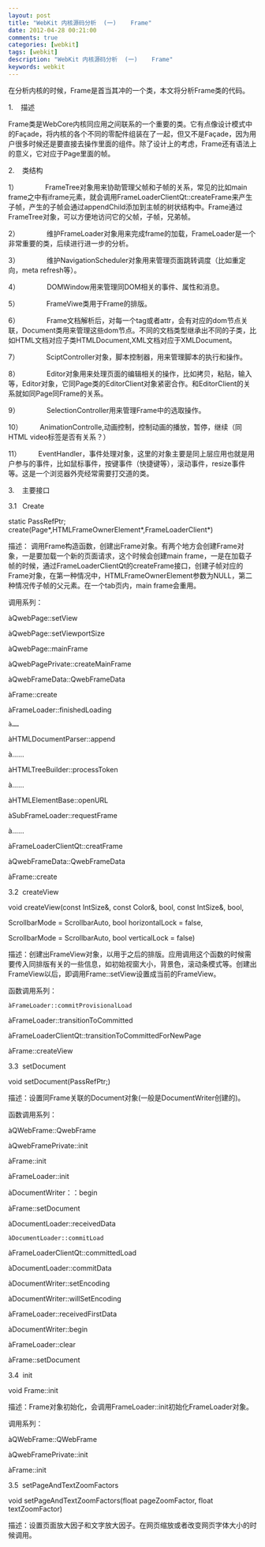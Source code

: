 ```yaml
---
layout: post
title: "WebKit 内核源码分析  (一)    Frame"
date: 2012-04-28 00:21:00 
comments: true
categories: [webkit]
tags: [webkit]
description: "WebKit 内核源码分析  (一)    Frame"
keywords: webkit
---
```



 
  在分析内核的时候，Frame是首当其冲的一个类，本文将分析Frame类的代码。
 
 
  1.    描述
 
 
  Frame类是WebCore内核同应用之间联系的一个重要的类。它有点像设计模式中的Façade，将内核的各个不同的零配件组装在了一起，但又不是Façade，因为用户很多时候还是要直接去操作里面的组件。除了设计上的考虑，Frame还有语法上的意义，它对应于Page里面的帧。
 
 
  2.    类结构
 
 
  
 
 
 
 
 
 
  1）              FrameTree对象用来协助管理父帧和子帧的关系，常见的比如main frame之中有iframe元素，就会调用FrameLoaderClientQt::createFrame来产生子帧，产生的子帧会通过appendChild添加到主帧的树状结构中。Frame通过FrameTree对象，可以方便地访问它的父帧，子帧，兄弟帧。
 
 
  2）              维护FrameLoader对象用来完成frame的加载，FrameLoader是一个非常重要的类，后续进行进一步的分析。
 
 
  3）              维护NavigationScheduler对象用来管理页面跳转调度（比如重定向，meta refresh等）。
 
 
  4）              DOMWindow用来管理同DOM相关的事件、属性和消息。
 
 
  5）              FrameViwe类用于Frame的排版。
 
 
  6）              Frame文档解析后，对每一个tag或者attr，会有对应的dom节点关联，Document类用来管理这些dom节点。不同的文档类型继承出不同的子类，比如HTML文档对应子类HTMLDocument,XML文档对应于XMLDocument。
 
 
  7）              SciptController对象，脚本控制器，用来管理脚本的执行和操作。
 
 
  8）              Editor对象用来处理页面的编辑相关的操作，比如拷贝，粘贴，输入等，Editor对象，它同Page类的EditorClient对象紧密合作。和EditorClient的关系就如同Page同Frame的关系。
 
 
  9）              SelectionController用来管理Frame中的选取操作。
 
 
  10）         AnimationControlle,动画控制，控制动画的播放，暂停，继续（同HTML video标签是否有关系？）
 
 
  11）         EventHandler，事件处理对象，这里的对象主要是同上层应用也就是用户参与的事件，比如鼠标事件，按键事件（快捷键等），滚动事件，resize事件等。这是一个浏览器外壳经常需要打交道的类。
 
 
  3.    主要接口
 
 
  3.1   Create
 
 
  static PassRefPtr<Frame>; create(Page*,HTMLFrameOwnerElement*,FrameLoaderClient*)
  
   描述： 调用Frame构造函数，创建出Frame对象。有两个地方会创建Frame对象，一是要加载一个新的页面请求，这个时候会创建main frame，一是在加载子帧的时候，通过FrameLoaderClientQt的createFrame接口，创建子帧对应的Frame对象，在第一种情况中，HTMLFrameOwnerElement参数为NULL，第二种情况传子帧的父元素。在一个tab页内，main frame会重用。
  
 
 
  调用系列：
 
 
  àQwebPage::setView
 
 
  àQwebPage::setViewportSize
 
 
  àQwebPage::mainFrame
 
 
  àQwebPagePrivate::createMainFrame
 
 
  àQwebFrameData::QwebFrameData
 
 
  àFrame::create
 
 
  
   àFrameLoader::finishedLoading
   
    à……
   
  
 
 
  àHTMLDocumentParser::append
 
 
  à……
 
 
  àHTMLTreeBuilder::processToken
 
 
  à……
 
 
  àHTMLElementBase::openURL
 
 
  àSubFrameLoader::requestFrame
 
 
  à……
 
 
  àFrameLoaderClientQt::creatFrame
 
 
  àQwebFrameData::QwebFrameData
 
 
  àFrame::create
 
 
  3.2  createView
 
 
  void createView(const IntSize&, const Color&, bool, const IntSize&, bool,
 
 
  ScrollbarMode = ScrollbarAuto, bool horizontalLock = false,
 
 
  ScrollbarMode = ScrollbarAuto, bool verticalLock = false)
 
 
  描述：创建出FrameView对象，以用于之后的排版。应用调用这个函数的时候需要传入同排版有关的一些信息，如初始视窗大小，背景色，滚动条模式等。创建出FrameView以后，即调用Frame::setView设置成当前的FrameView。
  
   函数调用系列：
   
    àFrameLoader::commitProvisionalLoad
   
  
 
 
  àFrameLoader::transitionToCommitted
 
 
  àFrameLoaderClientQt::transitionToCommittedForNewPage
 
 
  àFrame::createView
 
 
  3.3  setDocument
 
 
  void setDocument(PassRefPtr<Document>;)
 
 
  描述：设置同Frame关联的Document对象(一般是DocumentWriter创建的)。
 
 
  函数调用系列：
 
 
  àQWebFrame::QwebFrame
 
 
  àQwebFramePrivate::init
 
 
  àFrame::init
 
 
  àFrameLoader::init
 
 
  àDocumentWriter：：begin
 
 
  àFrame::setDocument
 
 
  
   àDocumentLoader::receivedData
   
    àDocumentLoader::commitLoad
   
  
 
 
  àFrameLoaderClientQt::committedLoad
 
 
  àDocumentLoader::commitData
 
 
  àDocumentWriter::setEncoding
 
 
  àDocumentWriter::willSetEncoding
 
 
  àFrameLoader::receivedFirstData
 
 
  àDocumentWriter::begin
 
 
  àFrameLoader::clear
 
 
  àFrame::setDocument
 
 
  3.4  init
 
 
  void Frame::init
 
 
  描述：Frame对象初始化，会调用FrameLoader::init初始化FrameLoader对象。
 
 
  调用系列：
  
   àQWebFrame::QWebFrame
  
 
 
  àQwebFramePrivate::init
 
 
  àFrame::init
 
 
  3.5  setPageAndTextZoomFactors
 
 
  void setPageAndTextZoomFactors(float pageZoomFactor, float textZoomFactor)
 
 
  描述：设置页面放大因子和文字放大因子。在网页缩放或者改变网页字体大小的时候调用。
 


